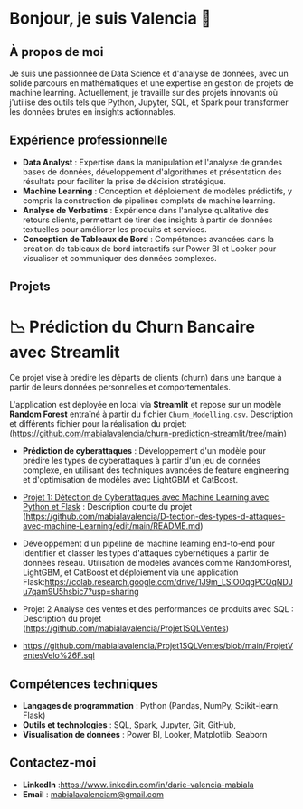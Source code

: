 # Bonjour, je suis Valencia 👋

## À propos de moi
Je suis une passionnée de Data Science et d'analyse de données, avec un solide parcours en mathématiques et une expertise en gestion de projets de machine learning. Actuellement, je travaille sur des projets innovants où j'utilise des outils tels que Python, Jupyter, SQL, et Spark pour transformer les données brutes en insights actionnables.

## Expérience professionnelle
- **Data Analyst** : Expertise dans la manipulation et l'analyse de grandes bases de données, développement d'algorithmes et présentation des résultats pour faciliter la prise de décision stratégique.
- **Machine Learning** : Conception et déploiement de modèles prédictifs, y compris la construction de pipelines complets de machine learning.
- **Analyse de Verbatims** : Expérience dans l'analyse qualitative des retours clients, permettant de tirer des insights à partir de données textuelles pour améliorer les produits et services.
- **Conception de Tableaux de Bord** : Compétences avancées dans la création de tableaux de bord interactifs sur Power BI et Looker pour visualiser et communiquer des données complexes.

## Projets
# 📉 Prédiction du Churn Bancaire avec Streamlit

Ce projet vise à prédire les départs de clients (churn) dans une banque à partir de leurs données personnelles et comportementales.

L'application est déployée en local via **Streamlit** et repose sur un modèle **Random Forest** entraîné à partir du fichier `Churn_Modelling.csv`.
Description et différents fichier pour la réalisation du projet:(https://github.com/mabialavalencia/churn-prediction-streamlit/tree/main)


- **Prédiction de cyberattaques** : Développement d'un modèle pour prédire les types de cyberattaques à partir d'un jeu de données complexe, en utilisant des techniques avancées de feature engineering et d'optimisation de modèles avec LightGBM et CatBoost.
- [Projet 1: Détection de Cyberattaques avec Machine Learning avec Python et Flask]() : Description courte du projet (https://github.com/mabialavalencia/D-tection-des-types-d-attaques-avec-machine-Learning/edit/main/README.md)
  
- Développement d'un pipeline de machine learning end-to-end pour identifier et classer les types d'attaques cybernétiques à partir de données réseau. Utilisation de modèles avancés comme RandomForest, LightGBM, et CatBoost et déploiement via une application Flask:https://colab.research.google.com/drive/1J9m_LSlOOqgPCQqNDJu7qam9U5hsbic7?usp=sharing

- Projet 2 Analyse des ventes et des performances de produits avec SQL : Description du projet (https://github.com/mabialavalencia/Projet1SQLVentes)
- https://github.com/mabialavalencia/Projet1SQLVentes/blob/main/ProjetVentesVelo%26F.sql

  
## Compétences techniques
- **Langages de programmation** : Python (Pandas, NumPy, Scikit-learn, Flask)
- **Outils et technologies** : SQL, Spark, Jupyter, Git, GitHub, 
- **Visualisation de données** : Power BI, Looker, Matplotlib, Seaborn

## Contactez-moi
- **LinkedIn** :https://www.linkedin.com/in/darie-valencia-mabiala
- **Email** : mabialavalenciam@gmail.com


<!---
mabialavalencia/mabialavalencia is a ✨ special ✨ repository because its `README.md` (this file) appears on your GitHub profile.
You can click the Preview link to take a look at your changes.
--->
